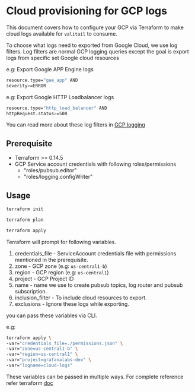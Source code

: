 # Cloud provisioning for GCP logs

This document covers how to configure your GCP via Terraform to make cloud logs available for `valitail` to consume.

To choose what logs need to exported from Google Cloud, we use log filters. Log filters are normal GCP logging queries except the goal is export logs from specific set Google cloud resources

e.g: Export Google APP Engine logs
```bash
resource.type="gae_app" AND
severity>=ERROR
```

e.g: Export Google HTTP Loadbalancer logs
```bash
resource.type="http_load_balancer" AND
httpRequest.status>=500
```
You can read more about these log filters in [GCP logging](https://cloud.google.com/logging/docs/view/query-library)

## Prerequisite
- Terraform >= 0.14.5
- GCP Service account credentials with following roles/permissions
  - "roles/pubsub.editor"
  - "roles/logging.configWriter"

## Usage

```bash
terraform init
```

```bash
terraform plan
```

```bash
terraform apply
```

Terraform will prompt for following variables.

1. credentials_file - ServiceAccount credentials file with permissions mentioned in the prerequisite.
2. zone - GCP zone (e.g: `us-central1-b`)
3. region - GCP region (e.g: `us-central1`)
4. project - GCP Project ID
5. name - name we use to create pubsub topics, log router and pubsub subscription.
6. inclusion_filter - To include cloud resources to export.
7. exclusions - Ignore these logs while exporting.

you can pass these variables via CLI.

e.g:
```bash
terraform apply \
-var="credentials_file=./permissions.json" \
-var="zone=us-central1-b" \
-var="region=us-central1" \
-var="project=grafanalabs-dev" \
-var="logname=cloud-logs"
```

These variables can be passed in multiple ways. For complete reference refer terraform [doc](https://www.terraform.io/docs/configuration/variables.html#assigning-values-to-root-module-variables)
